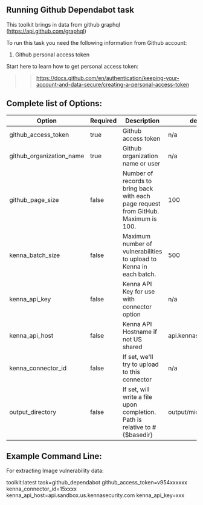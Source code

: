 ## Running Github Dependabot task 

This toolkit brings in data from github graphql (https://api.github.com/graphql)

To run this task you need the following information from Github account: 

1. Github personal access token


Start here to learn how to get personal access token:

>>https://docs.github.com/en/authentication/keeping-your-account-and-data-secure/creating-a-personal-access-token



## Complete list of Options:

| Option                   | Required | Description                                                       | default |
|--------------------------| -- |----------------------------------------------------------------------------| --- |
| github_access_token      | true | Github access token                                                        | n/a |
| github_organization_name | true | Github organization name or user                                           | n/a |
| github_page_size         | false | Number of records to bring back with each page request from GitHub. Maximum is 100. | 100 |
| kenna_batch_size         | false | Maximum number of vulnerabilities to upload to Kenna in each batch.  | 500 |
| kenna_api_key            | false | Kenna API Key for use with connector option                                | n/a |
| kenna_api_host           | false | Kenna API Hostname if not US shared                                        | api.kennasecurity.com |
| kenna_connector_id       | false | If set, we'll try to upload to this connector                              | n/a |
| output_directory         | false | If set, will write a file upon completion. Path is relative to #{$basedir} | output/microsoft_atp |


## Example Command Line:

For extracting Image vulnerability data:

   toolkit:latest task=github_dependabot github_access_token=v954xxxxxx kenna_connector_id=15xxxx kenna_api_host=api.sandbox.us.kennasecurity.com kenna_api_key=xxx